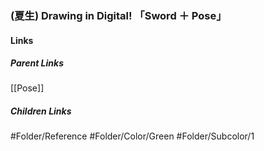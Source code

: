 ### (夏生) Drawing in Digital! 「Sword ＋ Pose」
#### Links
##### Parent Links
[[Pose]]
##### Children Links
#Folder/Reference
#Folder/Color/Green
#Folder/Subcolor/1
